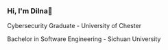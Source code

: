 ### Hi, I'm Dilna👋

Cybersecurity Graduate - University of Chester


Bachelor in Software Engineering - Sichuan University

<!--
**DilnaShaji/DilnaShaji** is a ✨ _special_ ✨ repository because its `README.md` (this file) appears on your GitHub profile.



- 🔭 I’m currently working on NIST Frameworks...
- 🌱 I’m currently learning GRC Master Class, Simply Cyber...
-  Knowledgeable on NIST Cybersecurity Framework and how the Identify, Protect, Detect, Respond, and Recover categories comprise and facilitate an information security program

-->
